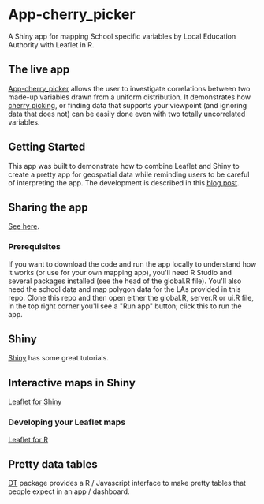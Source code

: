 # App-cherry_picker

A Shiny app for mapping School specific variables by Local Education Authority with Leaflet in R.

## The live app

[App-cherry_picker](https://mammykins.shinyapps.io/App-cherry_picker/) allows the user to investigate correlations between two made-up variables drawn from a uniform distribution. 
It demonstrates how [cherry picking](https://en.wikipedia.org/wiki/Cherry_picking), or finding data that supports your viewpoint (and ignoring data that does not) can be easily done even with two totally uncorrelated variables.

## Getting Started

This app was built to demonstrate how to combine Leaflet and Shiny to create a pretty app for geospatial data while reminding users to be careful of interpreting the app. 
The development is described in this [blog post](https://www.machinegurning.com/).

## Sharing the app

[See here](http://shiny.rstudio.com/tutorial/lesson7/).

### Prerequisites

If you want to download the code and run the app locally to understand how it works (or use for your own mapping app), 
you'll need R Studio and several packages installed (see the head of the global.R file). You'll also need the school data and map polygon data for the LAs provided in this repo. 
Clone this repo and then open either the global.R, server.R or ui.R file, in the top right corner you'll see a "Run app" button; click this to run the app.

## Shiny

[Shiny](http://shiny.rstudio.com/tutorial/) has some great tutorials.

## Interactive maps in Shiny

[Leaflet for Shiny](https://blog.rstudio.org/2015/06/24/leaflet-interactive-web-maps-with-r/)

### Developing your Leaflet maps

[Leaflet for R](https://rstudio.github.io/leaflet/)

## Pretty data tables

[DT](https://rstudio.github.io/DT/) package provides a R / Javascript interface to make pretty tables that people expect in an app / dashboard.

